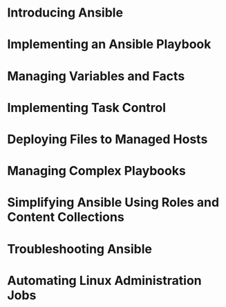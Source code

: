 # Introducing Ansible

# Implementing an Ansible Playbook

# Managing Variables and Facts

# Implementing Task Control

# Deploying Files to Managed Hosts

# Managing Complex Playbooks

# Simplifying Ansible Using Roles and Content Collections

# Troubleshooting Ansible

# Automating Linux Administration Jobs
